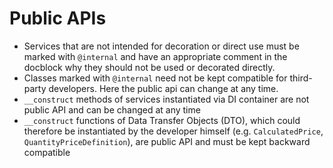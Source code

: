 # Public APIs

 * Services that are not intended for decoration or direct use must be marked with `@internal` and have an appropriate comment in the docblock why they should not be used or decorated directly. 
 * Classes marked with `@internal` need not be kept compatible for third-party developers. Here the public api can change at any time.
 * `__construct` methods of services instantiated via DI container are not public API and can be changed at any time
 * `__construct` functions of Data Transfer Objects (DTO), which could therefore be instantiated by the developer himself (e.g. `CalculatedPrice`, `QuantityPriceDefinition`), are public API and must be kept backward compatible